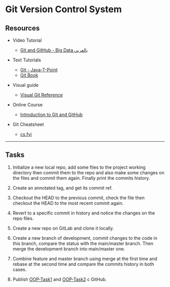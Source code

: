 # Git Version Control System

## Resources

- Video Tutorial
    - [Git and GitHub - Big Data بالعربي](https://youtu.be/Q6G-J54vgKc)
- Text Tutorials
    - [Git - Java-T-Point](https://www.javatpoint.com/git)
    - [Git Book](https://git-scm.com/book/en/v2)
- Visual guide
    - [Visual Git Reference](https://marklodato.github.io/visual-git-guide/index-en.html)
- Online Course
    - [Introduction to Git and GitHub](https://www.coursera.org/learn/introduction-git-github)

- Git Cheatsheet
  - [cs.fyi](https://cs.fyi/guide/git-cheatsheet)

<hr> 

## Tasks

1. Initialize a new local repo, add some files to the project working directory then commit them to the repo and also make some changes on the files and commit them again. Finally print the commits history.

2. Create an annotated tag, and get its commit ref.

3. Checkout the HEAD to the previous commit, check the file then checkout the HEAD to the most recent commit again.

4. Revert to a specific commit in history and notice the changes on the repo files.

5. Create a new repo on GitLab and clone it locally.

6. Create a new branch of development, commit changes to the code in this branch, compare the status with the main/master branch. Then merge the development branch into main/master one.

7. Combine feature and master branch using merge at the first time and rebase at the second time and compare the commits history in both cases.

8. Publish [OOP-Task1](../OOP/Task1) and [OOP-Task2](../OOP/Task2) c GitHub.